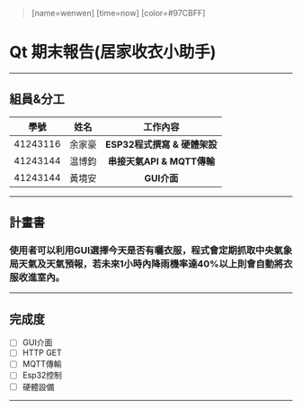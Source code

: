 >[name=wenwen] [time=now] [color=#97CBFF]

# Qt 期末報告(居家收衣小助手)
---
## 組員&分工

| 學號  | 姓名 | **工作內容** |
| :--: | :--: | :--: |
| 41243116  | 余家豪 | **ESP32程式撰寫 & 硬體架設** |
| 41243144  | 温博鈞 | **串接天氣API & MQTT傳輸** |
| 41243144  | 黃境安 | **GUI介面** |

---

## 計畫書

### 使用者可以利用GUI選擇今天是否有曬衣服，程式會定期抓取中央氣象局天氣及天氣預報，若未來1小時內降雨機率達40%以上則會自動將衣服收進室內。

---

## 完成度

- [ ] GUI介面
- [ ] HTTP GET
- [ ] MQTT傳輸
- [ ] Esp32控制
- [ ] 硬體設備

--- 
